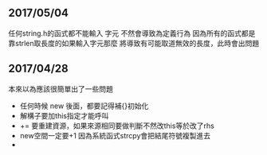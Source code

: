 ## 2017/05/04
任何string.h的函式都不能輸入 字元 不然會導致為定義行為
因為所有的函式都是靠strlen取長度的如果輸入字元那麼
將導致有可能取道無效的長度，此時會出問題


## 2017/04/28
本來以為應該很簡單出了一些問題

- 任何時候 new 後面，都要記得補{}初始化
- 解構子要加this指定才能呼叫
- += 要重建資源，如果來源相同要做判斷不然改this等於改了rhs
- new空間一定要+1 因為系統函式strcpy會把結尾符號複製進去
- 
